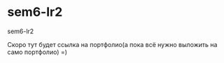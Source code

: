 # sem6-lr2
sem6-lr2

Скоро тут будет ссылка на портфолио(а пока всё нужно выложить на само портфолио) =)
